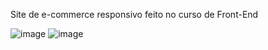 Site de e-commerce responsivo feito no curso de Front-End

![image](https://user-images.githubusercontent.com/88938672/196293079-844f221b-42f7-46a0-bc6f-0a9efa81976b.png)
![image](https://user-images.githubusercontent.com/88938672/196293115-87752ce1-e000-4ff2-b6b9-bd3df2469a1f.png)
